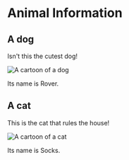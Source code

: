 # Animal Information

## A dog

Isn't this the cutest dog!

![A cartoon of a dog](../dog.png)

Its name is Rover.

## A cat

This is the cat that rules the house!

![A cartoon of a cat](../cat.png)

Its name is Socks.